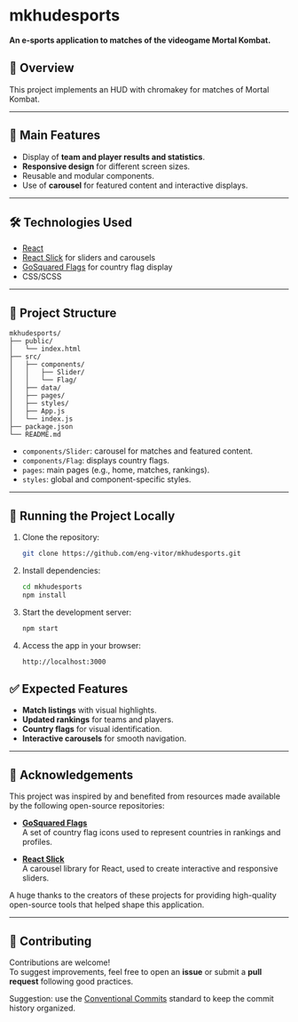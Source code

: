 # mkhudesports

**An e‑sports application to matches of the videogame Mortal Kombat.**

## 🧩 Overview

This project implements an HUD with chromakey for matches of Mortal Kombat.

---

## 🚀 Main Features

- Display of **team and player results and statistics**.
- **Responsive design** for different screen sizes.
- Reusable and modular components.
- Use of **carousel** for featured content and interactive displays.

---

## 🛠️ Technologies Used

- [React](https://react.dev/)
- [React Slick](https://github.com/akiran/react-slick) for sliders and carousels
- [GoSquared Flags](https://github.com/gosquared/flags) for country flag display
- CSS/SCSS

---

## 📁 Project Structure

```
mkhudesports/
├── public/
│   └── index.html
├── src/
│   ├── components/
│   │   ├── Slider/
│   │   └── Flag/
│   ├── data/
│   ├── pages/
│   ├── styles/
│   ├── App.js
│   └── index.js
├── package.json
└── README.md
```

- `components/Slider`: carousel for matches and featured content.
- `components/Flag`: displays country flags.
- `pages`: main pages (e.g., home, matches, rankings).
- `styles`: global and component-specific styles.

---

## 🔧 Running the Project Locally

1. Clone the repository:
   ```bash
   git clone https://github.com/eng-vitor/mkhudesports.git
   ```

2. Install dependencies:
   ```bash
   cd mkhudesports
   npm install
   ```

3. Start the development server:
   ```bash
   npm start
   ```

4. Access the app in your browser:
   ```
   http://localhost:3000
   ```


## ✅ Expected Features

- **Match listings** with visual highlights.
- **Updated rankings** for teams and players.
- **Country flags** for visual identification.
- **Interactive carousels** for smooth navigation.

---

## 🎨 Acknowledgements

This project was inspired by and benefited from resources made available by the following open-source repositories:

- [**GoSquared Flags**](https://github.com/gosquared/flags)  
  A set of country flag icons used to represent countries in rankings and profiles.

- [**React Slick**](https://github.com/akiran/react-slick)  
  A carousel library for React, used to create interactive and responsive sliders.

A huge thanks to the creators of these projects for providing high-quality open-source tools that helped shape this application.

---

## 📝 Contributing

Contributions are welcome!  
To suggest improvements, feel free to open an **issue** or submit a **pull request** following good practices.

Suggestion: use the [Conventional Commits](https://www.conventionalcommits.org/) standard to keep the commit history organized.
